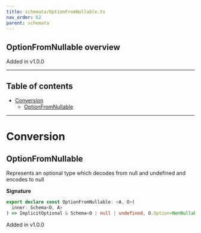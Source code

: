 ```yaml
---
title: schemata/OptionFromNullable.ts
nav_order: 62
parent: schemata
---
```


## OptionFromNullable overview

Added in v1.0.0

---

<h2 class="text-delta">Table of contents</h2>

- [Conversion](#conversion)
  - [OptionFromNullable](#optionfromnullable)

---

# Conversion

## OptionFromNullable

Represents an optional type which decodes from null and undefined and encodes to null

**Signature**

```ts
export declare const OptionFromNullable: <A, O>(
  inner: Schema<O, A>
) => ImplicitOptional & Schema<O | null | undefined, O.Option<NonNullable<A>>>
```

Added in v1.0.0
